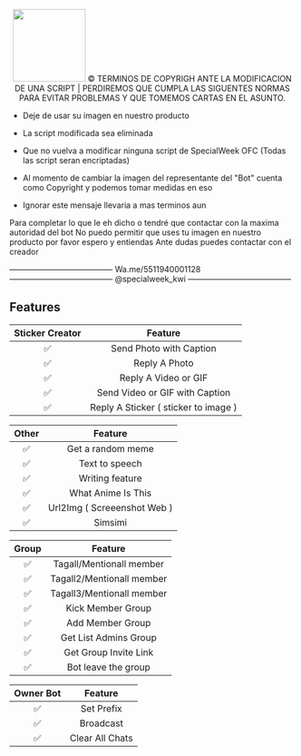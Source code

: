 <p align="center">
<img src="https://static.wikia.nocookie.net/kenja-no-mago/images/8/85/Sizilien_von_klode_1.jpg/revision/latest/top-crop/width/300/height/300?cb=20190417164406" width="128" height="128"/>
© TERMINOS DE COPYRIGH ANTE LA MODIFICACION DE UNA SCRIPT | PERDIREMOS QUE CUMPLA LAS SIGUENTES NORMAS PARA EVITAR PROBLEMAS Y QUE TOMEMOS CARTAS EN EL ASUNTO.


- Deje de usar su imagen en nuestro producto

- La script modificada sea eliminada

- Que no vuelva a modificar ninguna script de SpecialWeek OFC (Todas las script seran encriptadas)

- Al momento de cambiar la imagen del representante del "Bot" cuenta como Copyright y podemos tomar medidas en eso

- Ignorar este mensaje llevaria a mas terminos aun

Para completar lo que le eh dicho o tendré que contactar con la maxima autoridad del bot
No puedo permitir que uses tu imagen en nuestro producto por favor espero y entiendas
Ante dudas puedes contactar con el creador

—————————————
Wa.me/5511940001128
—————————————
@specialweek_kwi
—————————————

## Features

| Sticker Creator |                Feature           |
| :-----------: | :--------------------------------: |
|       ✅       | Send Photo with Caption          |
|       ✅       | Reply A Photo                    |
|       ✅       | Reply A Video or GIF             |
|       ✅       | Send Video or GIF with Caption   |
|       ✅       | Reply A Sticker ( sticker to image ) |

| Other  |                     Feature                     |
| :------------: | :---------------------------------------------: |
|       ✅        |   Get a random meme             |
|       ✅        |   Text to speech                |
|       ✅        |   Writing feature 				|
|       ✅        |   What Anime Is This 			|
|       ✅        |   Url2Img ( Screeenshot Web )   |
|       ✅        |   Simsimi		                |

| Group  |                     Feature               |
| :-----------: | :--------------------------------: |
|       ✅        |   Tagall/Mentionall member       |
|       ✅        |   Tagall2/Mentionall member       |
|       ✅        |   Tagall3/Mentionall member       |
|       ✅        |   Kick Member Group	             |
|       ✅        |   Add Member Group	             |
|       ✅        |   Get List Admins Group          |
|       ✅        |   Get Group Invite Link          |
|       ✅        |   Bot leave the group            |

| Owner Bot  |                     Feature           |
| :-----------: | :--------------------------------: |
|       ✅        |   Set Prefix                     |
|       ✅        |   Broadcast                      |
|       ✅        |   Clear All Chats                |

